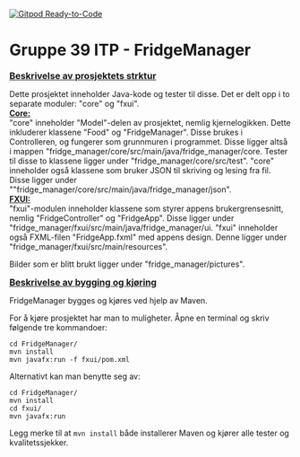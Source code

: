 [![Gitpod Ready-to-Code](https://img.shields.io/badge/Gitpod-Ready--to--Code-blue?logo=gitpod)](https://gitpod.stud.ntnu.no/#https://gitlab.stud.idi.ntnu.no/it1901/groups-2022/gr2239/gr2239)

Gruppe 39 ITP - FridgeManager
=

<u><font size="3"> **Beskrivelse av prosjektets strktur**</font></u>   

Dette prosjektet inneholder Java-kode og tester til disse. Det er delt opp i to separate moduler: "core" og "fxui".   
<u>**Core:**</u>  
"core" inneholder "Model"-delen av prosjektet, nemlig kjernelogikken. Dette inkluderer klassene "Food" og "FridgeManager". Disse brukes i Controlleren, og fungerer som grunnmuren i programmet. Disse ligger altså i mappen "fridge_manager/core/src/main/java/fridge_manager/core. Tester til disse to klassene ligger under "fridge_manager/core/src/test". "core" inneholder også klassene som bruker JSON til skriving og lesing fra fil. Disse ligger under ""fridge_manager/core/src/main/java/fridge_manager/json".  
<u>**FXUI:**</u>  
"fxui"-modulen inneholder klassene som styrer appens brukergrensesnitt, nemlig "FridgeController" og "FridgeApp". Disse ligger under "fridge_manager/fxui/src/main/java/fridge_manager/ui. "fxui" inneholder også FXML-filen "FridgeApp.fxml" med appens design. Denne ligger under "fridge_manager/fxui/src/main/resources". 

Bilder som er blitt brukt ligger under "fridge_manager/pictures". 

<u><font size="3"> **Beskrivelse av bygging og kjøring**</font></u>  

FridgeManager bygges og kjøres ved hjelp av Maven. 

For å kjøre prosjektet har man to muligheter. Åpne en terminal og skriv følgende tre kommandoer:
```
cd FridgeManager/
mvn install
mvn javafx:run -f fxui/pom.xml
```
Alternativt kan man benytte seg av:
```
cd FridgeManager/
mvn install
cd fxui/
mvn javafx:run
```
Legg merke til at `mvn install` både installerer Maven og kjører alle tester og kvalitetssjekker. 

